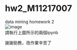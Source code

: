 # hw2_M11217007
data mining homework 2  
![image](https://github.com/m11217017/hw2_M11217007/assets/148415253/818690e6-c576-486c-bfe9-78fc01415d2f)  
請執行上圖所示的兩個ipynb  
  
謝謝助教，改作業辛苦了  
